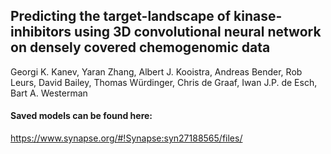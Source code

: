 ## Predicting the target-landscape of kinase-inhibitors using 3D convolutional neural network on densely covered chemogenomic data
Georgi K. Kanev, Yaran Zhang, Albert J. Kooistra, Andreas Bender, Rob Leurs, David Bailey, Thomas Würdinger, Chris de Graaf, Iwan J.P. de Esch, Bart A. Westerman

#### Saved models can be found here:
https://www.synapse.org/#!Synapse:syn27188565/files/
